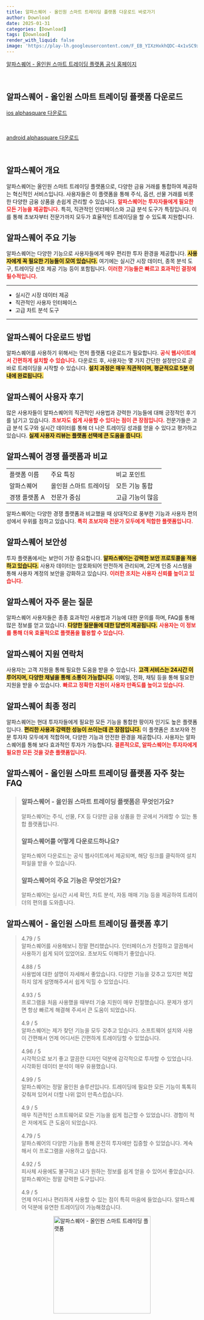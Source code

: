 ```yaml
---
title: 알파스퀘어 - 올인원 스마트 트레이딩 플랫폼 다운로드 바로가기
author: Download
date: 2025-01-31
categories: [Download]
tags: [Download]
render_with_liquid: false
image: 'https://play-lh.googleusercontent.com/F_EB_YIXzHxkhQDC-4x1vSC9xwJZ_CTUfL5H9FLuJVxoF-QdJDaYdXXH-C-nzHVgow=s256-rw'
---
```

<p><a class='click-button' title='알파스퀘어 - 올인원 스마트 트레이딩 플랫폼' href='https://alphasquare.co.kr/' rel='nofollow'>알파스퀘어 - 올인원 스마트 트레이딩 플랫폼 공식 홈페이지</a></p><br>
<h2 id='알파스퀘어 - 올인원 스마트 트레이딩 플랫폼_다운로드'>알파스퀘어 - 올인원 스마트 트레이딩 플랫폼 다운로드</h2>
<p><a class="click-button ios" title="alphasquare 다운로드" href="https://apps.apple.com/kr/app/%EC%95%8C%ED%8C%8C%EC%8A%A4%ED%80%98%EC%96%B4/id1567853795" rel="nofollow">ios alphasquare 다운로드</a></p><br>
<p><a class="click-button android" title="alphasquare 다운로드" href="https://play.google.comhttps://play.google.com/store/apps/details?id=com.alphaprime.alphasquare" rel="nofollow">android alphasquare 다운로드</a></p><br>


<h2 id='알파스퀘어_개요'>알파스퀘어 개요</h2>

<p>알파스퀘어는 올인원 스마트 트레이딩 플랫폼으로, 다양한 금융 거래를 통합하여 제공하는 혁신적인 서비스입니다. 사용자들은 이 플랫폼을 통해 주식, 옵션, 선물 거래를 비롯한 다양한 금융 상품을 손쉽게 관리할 수 있습니다. <b><span style="color: #ee2323;">알파스퀘어는 투자자들에게 필요한 모든 기능을 제공합니다.</span></b> 특히, 직관적인 인터페이스와 고급 분석 도구가 특징입니다. 이를 통해 초보자부터 전문가까지 모두가 효율적인 트레이딩을 할 수 있도록 지원합니다.</p>

<h2 id='알파스퀘어_주요_기능'>알파스퀘어 주요 기능</h2>

<p>알파스퀘어는 다양한 기능으로 사용자들에게 매우 편리한 투자 환경을 제공합니다. <b><span style="background-color: #ffe066;">사용자에게 꼭 필요한 기능들이 모여 있습니다.</span></b> 여기에는 실시간 시장 데이터, 종목 분석 도구, 트레이딩 신호 제공 기능 등이 포함됩니다. <b><span style="color: #ee2323;">이러한 기능들은 빠르고 효과적인 결정에 필수적입니다.</span></b></p>

<hr />

<ul>
    <li>실시간 시장 데이터 제공</li>
    <li>직관적인 사용자 인터페이스</li>
    <li>고급 차트 분석 도구</li>
</ul>

<hr />

<h2 id='알파스퀘어_다운로드_방법'>알파스퀘어 다운로드 방법</h2>

<p>알파스퀘어를 사용하기 위해서는 먼저 플랫폼 다운로드가 필요합니다. <b><span style="color: #ee2323;">공식 웹사이트에서 간편하게 설치할 수 있습니다.</span></b> 다운로드 후, 사용자는 몇 가지 간단한 설정만으로 곧바로 트레이딩을 시작할 수 있습니다. <b><span style="background-color: #ffe066;">설치 과정은 매우 직관적이며, 평균적으로 5분 이내에 완료됩니다.</span></b></p>

<h2 id='알파스퀘어_사용자_후기'>알파스퀘어 사용자 후기</h2>

<p>많은 사용자들이 알파스퀘어의 직관적인 사용법과 강력한 기능들에 대해 긍정적인 후기를 남기고 있습니다. <b><span style="color: #ee2323;">초보자도 쉽게 사용할 수 있다는 점이 큰 장점입니다.</span></b> 전문가들은 고급 분석 도구와 실시간 데이터를 통해 더 나은 트레이딩 성과를 얻을 수 있다고 평가하고 있습니다. <b><span style="background-color: #ffe066;">실제 사용자 리뷰는 플랫폼 선택에 큰 도움을 줍니다.</span></b></p>

<h2 id='알파스퀘어_비교'>알파스퀘어 경쟁 플랫폼과 비교</h2>

<table>
    <tr>
        <td>플랫폼 이름</td>
        <td>주요 특징</td>
        <td>비교 포인트</td>
    </tr>
    <tr>
        <td>알파스퀘어</td>
        <td>올인원 스마트 트레이딩</td>
        <td>모든 기능 통합</td>
    </tr>
    <tr>
        <td>경쟁 플랫폼 A</td>
        <td>전문가 중심</td>
        <td>고급 기능이 많음</td>
    </tr>
</table>

<p>알파스퀘어는 다양한 경쟁 플랫폼과 비교했을 때 상대적으로 풍부한 기능과 사용자 편의성에서 우위를 점하고 있습니다. <b><span style="color: #ee2323;">특히 초보자와 전문가 모두에게 적합한 플랫폼입니다.</span></b></p>

<h2 id='알파스퀘어_보안성'>알파스퀘어 보안성</h2>

<p>투자 플랫폼에서는 보안이 가장 중요합니다. <b><span style="background-color: #ffe066;">알파스퀘어는 강력한 보안 프로토콜을 적용하고 있습니다.</span></b> 사용자 데이터는 암호화되어 안전하게 관리되며, 2단계 인증 시스템을 통해 사용자 계정의 보안을 강화하고 있습니다. <b><span style="color: #ee2323;">이러한 조치는 사용자 신뢰를 높이고 있습니다.</span></b></p>

<h2 id='알파스퀘어_자주_묻는_질문'>알파스퀘어 자주 묻는 질문</h2>

<p>알파스퀘어 사용자들은 종종 효과적인 사용법과 기능에 대한 문의를 하며, FAQ를 통해 많은 정보를 얻고 있습니다. <b><span style="background-color: #ffe066;">다양한 질문들에 대한 답변이 제공됩니다.</span></b> <b><span style="color: #ee2323;">사용자는 이 정보를 통해 더욱 효율적으로 플랫폼을 활용할 수 있습니다.</span></b></p>

<h2 id='알파스퀘어_지원_연락처'>알파스퀘어 지원 연락처</h2>

<p>사용자는 고객 지원을 통해 필요한 도움을 받을 수 있습니다. <b><span style="background-color: #ffe066;">고객 서비스는 24시간 이루어지며, 다양한 채널을 통해 소통이 가능합니다.</span></b> 이메일, 전화, 채팅 등을 통해 필요한 지원을 받을 수 있습니다. <b><span style="color: #ee2323;">빠르고 정확한 지원이 사용자 만족도를 높이고 있습니다.</span></b></p>

<h2 id='알파스퀘어_최종_정리'>알파스퀘어 최종 정리</h2>

<p>알파스퀘어는 현대 투자자들에게 필요한 모든 기능을 통합한 팡이자 인기도 높은 플랫폼입니다. <b><span style="background-color: #ffe066;">편리한 사용과 강력한 성능이 쓰이는데 큰 장점입니다.</span></b> 이 플랫폼은 초보자와 전문 투자자 모두에게 적합하며, 다양한 기능과 안전한 환경을 제공합니다. 사용자는 알파스퀘어를 통해 보다 효과적인 투자가 가능합니다. <b><span style="color: #ee2323;">결론적으로, 알파스퀘어는 투자자에게 필요한 모든 것을 갖춘 플랫폼입니다.</span></b></p>


<h2 id='알파스퀘어 - 올인원 스마트 트레이딩 플랫폼_자주_찾는_FAQ'>알파스퀘어 - 올인원 스마트 트레이딩 플랫폼 자주 찾는 FAQ</h2>
<div itemscope="" itemtype="https://schema.org/FAQPage"> 
<blockquote> 
<div itemscope="" itemprop="mainEntity" itemtype="https://schema.org/Question"> 
<h3 itemprop="name">알파스퀘어 - 올인원 스마트 트레이딩 플랫폼은 무엇인가요?</h3> 
<div itemscope="" itemprop="acceptedAnswer" itemtype="https://schema.org/Answer"> 
<span itemprop="text"> 
<p>알파스퀘어는 주식, 선물, FX 등 다양한 금융 상품을 한 곳에서 거래할 수 있는 통합 플랫폼입니다.</p> 
</span> 
</div> 
</div> 
<div itemscope="" itemprop="mainEntity" itemtype="https://schema.org/Question"> 
<h3 itemprop="name">알파스퀘어를 어떻게 다운로드하나요?</h3> 
<div itemscope="" itemprop="acceptedAnswer" itemtype="https://schema.org/Answer"> 
<span itemprop="text"> 
<p>알파스퀘어 다운로드는 공식 웹사이트에서 제공되며, 해당 링크를 클릭하여 설치 파일을 받을 수 있습니다.</p> 
</span> 
</div> 
</div> 
<div itemscope="" itemprop="mainEntity" itemtype="https://schema.org/Question"> 
<h3 itemprop="name">알파스퀘어의 주요 기능은 무엇인가요?</h3> 
<div itemscope="" itemprop="acceptedAnswer" itemtype="https://schema.org/Answer"> 
<span itemprop="text"> 
<p>알파스퀘어는 실시간 시세 확인, 차트 분석, 자동 매매 기능 등을 제공하여 트레이더의 편의를 도와줍니다.</p> 
</span> 
</div> 
</div> 
</blockquote> 
</div>
<h2 id='알파스퀘어 - 올인원 스마트 트레이딩 플랫폼_후기'>알파스퀘어 - 올인원 스마트 트레이딩 플랫폼 후기</h2>
<div itemscope itemtype="https://schema.org/Product">
  <blockquote>
  <div itemprop="review" itemscope itemtype="https://schema.org/Review">
      <div itemprop="reviewRating" itemscope itemtype="https://schema.org/Rating"> <span itemprop="ratingValue">4.79</span> / <span itemprop="bestRating">5</span> </div>
      <span itemprop="reviewBody">알파스퀘어를 사용해보니 정말 편리했습니다. 인터페이스가 친절하고 깔끔해서 사용하기 쉽게 되어 있었어요. 초보자도 이해하기 좋았습니다.</span>
  </div>
  <br>
  <div itemprop="review" itemscope itemtype="https://schema.org/Review">
      <div itemprop="reviewRating" itemscope itemtype="https://schema.org/Rating"> <span itemprop="ratingValue">4.88</span> / <span itemprop="bestRating">5</span> </div>
      <span itemprop="reviewBody">사용법에 대한 설명이 자세해서 좋았습니다. 다양한 기능을 갖추고 있지만 복잡하지 않게 설명해주셔서 쉽게 익힐 수 있었습니다.</span>
  </div>
  <br>
  <div itemprop="review" itemscope itemtype="https://schema.org/Review">
      <div itemprop="reviewRating" itemscope itemtype="https://schema.org/Rating"> <span itemprop="ratingValue">4.93</span> / <span itemprop="bestRating">5</span> </div>
      <span itemprop="reviewBody">프로그램을 처음 사용했을 때부터 기술 지원이 매우 친절했습니다. 문제가 생기면 항상 빠르게 해결해 주셔서 큰 도움이 되었습니다.</span>
  </div>
  <br>
  <div itemprop="review" itemscope itemtype="https://schema.org/Review">
      <div itemprop="reviewRating" itemscope itemtype="https://schema.org/Rating"> <span itemprop="ratingValue">4.9</span> / <span itemprop="bestRating">5</span> </div>
      <span itemprop="reviewBody">알파스퀘어는 제가 찾던 기능을 모두 갖추고 있습니다. 소프트웨어 설치와 사용이 간편해서 언제 어디서든 간편하게 트레이딩할 수 있었습니다.</span>
  </div>
  <br>
  <div itemprop="review" itemscope itemtype="https://schema.org/Review">
      <div itemprop="reviewRating" itemscope itemtype="https://schema.org/Rating"> <span itemprop="ratingValue">4.96</span> / <span itemprop="bestRating">5</span> </div>
      <span itemprop="reviewBody">시각적으로 보기 좋고 깔끔한 디자인 덕분에 감각적으로 투자할 수 있었습니다. 시각화된 데이터 분석이 매우 유용했습니다.</span>
  </div>
  <br>
  <div itemprop="review" itemscope itemtype="https://schema.org/Review">
      <div itemprop="reviewRating" itemscope itemtype="https://schema.org/Rating"> <span itemprop="ratingValue">4.99</span> / <span itemprop="bestRating">5</span> </div>
      <span itemprop="reviewBody">알파스퀘어는 정말 올인원 솔루션입니다. 트레이딩에 필요한 모든 기능이 톡톡히 갖춰져 있어서 더할 나위 없이 만족스럽습니다.</span>
  </div>
  <br>
  <div itemprop="review" itemscope itemtype="https://schema.org/Review">
      <div itemprop="reviewRating" itemscope itemtype="https://schema.org/Rating"> <span itemprop="ratingValue">4.9</span> / <span itemprop="bestRating">5</span> </div>
      <span itemprop="reviewBody">매우 직관적인 소프트웨어로 모든 기능을 쉽게 접근할 수 있었습니다. 경험이 적은 저에게도 큰 도움이 되었습니다.</span>
  </div>
  <br>
  <div itemprop="review" itemscope itemtype="https://schema.org/Review">
      <div itemprop="reviewRating" itemscope itemtype="https://schema.org/Rating"> <span itemprop="ratingValue">4.79</span> / <span itemprop="bestRating">5</span> </div>
      <span itemprop="reviewBody">알파스퀘어의 다양한 기능을 통해 온전히 투자에만 집중할 수 있었습니다. 계속해서 이 프로그램을 사용하고 싶습니다.</span>
  </div>
  <br>
  <div itemprop="review" itemscope itemtype="https://schema.org/Review">
      <div itemprop="reviewRating" itemscope itemtype="https://schema.org/Rating"> <span itemprop="ratingValue">4.92</span> / <span itemprop="bestRating">5</span> </div>
      <span itemprop="reviewBody">피사체 사용에도 불구하고 내가 원하는 정보를 쉽게 얻을 수 있어서 좋았습니다. 알파스퀘어는 정말 강력한 도구입니다.</span>
  </div>
  <br>
  <div itemprop="review" itemscope itemtype="https://schema.org/Review">
      <div itemprop="reviewRating" itemscope itemtype="https://schema.org/Rating"> <span itemprop="ratingValue">4.9</span> / <span itemprop="bestRating">5</span> </div>
      <span itemprop="reviewBody">언제 어디서나 편리하게 사용할 수 있는 점이 특히 마음에 들었습니다. 알파스퀘어 덕분에 유연한 트레이딩이 가능해졌습니다.</span>
  </div>
  </blockquote>
</div>
<figure class="image" style="display: flex; justify-content: center; align-items: center; margin: 0;"><img src="https://play-lh.googleusercontent.com/F_EB_YIXzHxkhQDC-4x1vSC9xwJZ_CTUfL5H9FLuJVxoF-QdJDaYdXXH-C-nzHVgow=s256-rw" alt="알파스퀘어 - 올인원 스마트 트레이딩 플랫폼" width="256" height="256" style="max-width: 100%; height: auto;"></figure>